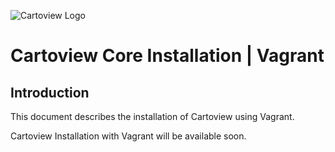![Cartoview Logo](../img/cartoview-logo.png)
# Cartoview Core Installation | Vagrant

## Introduction
This document describes the installation of Cartoview using Vagrant.

Cartoview Installation with Vagrant will be available soon.

